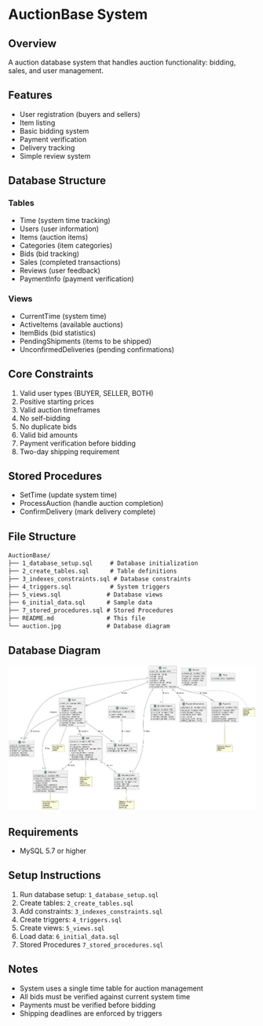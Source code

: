 # AuctionBase System

## Overview
A auction database system that handles auction functionality: bidding, sales, and user management.

## Features
- User registration (buyers and sellers)
- Item listing
- Basic bidding system
- Payment verification
- Delivery tracking
- Simple review system

## Database Structure

### Tables
- Time (system time tracking)
- Users (user information)
- Items (auction items)
- Categories (item categories)
- Bids (bid tracking)
- Sales (completed transactions)
- Reviews (user feedback)
- PaymentInfo (payment verification)

### Views
- CurrentTime (system time)
- ActiveItems (available auctions)
- ItemBids (bid statistics)
- PendingShipments (items to be shipped)
- UnconfirmedDeliveries (pending confirmations)

## Core Constraints
1. Valid user types (BUYER, SELLER, BOTH)
2. Positive starting prices
3. Valid auction timeframes
4. No self-bidding
5. No duplicate bids
6. Valid bid amounts
7. Payment verification before bidding
8. Two-day shipping requirement

## Stored Procedures
- SetTime (update system time)
- ProcessAuction (handle auction completion)
- ConfirmDelivery (mark delivery complete)

## File Structure
```
AuctionBase/
├── 1_database_setup.sql     # Database initialization
├── 2_create_tables.sql      # Table definitions
├── 3_indexes_constraints.sql # Database constraints
├── 4_triggers.sql           # System triggers
├── 5_views.sql             # Database views
├── 6_initial_data.sql      # Sample data
├── 7_stored_procedures.sql # Stored Procedures
├── README.md               # This file
└── auction.jpg             # Database diagram
```

## Database Diagram
![Auction Database Schema](auction2.png)

## Requirements
- MySQL 5.7 or higher

## Setup Instructions
1. Run database setup: `1_database_setup.sql`
2. Create tables: `2_create_tables.sql`
3. Add constraints: `3_indexes_constraints.sql`
4. Create triggers: `4_triggers.sql`
5. Create views: `5_views.sql`
6. Load data: `6_initial_data.sql`
7. Stored Procedures `7_stored_procedures.sql`

## Notes
- System uses a single time table for auction management
- All bids must be verified against current system time
- Payments must be verified before bidding
- Shipping deadlines are enforced by triggers
